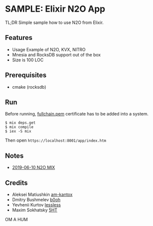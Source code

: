 SAMPLE: Elixir N2O App
======================

TL;DR Simple sample how to use N2O from Elixir.

Features
--------

* Usage Example of N2O, KVX, NITRO
* Mnesia and RocksDB support out of the box
* Size is 100 LOC

Prerequisites
---

* cmake (rocksdb)

Run
---

Before running, [fullchain.pem](./priv/ssl/fullchain.pem) certificate has to be added into a system.

```
$ mix deps.get
$ mix compile
$ iex -S mix
```

Then open `https://localhost:8001/app/index.htm`

Notes
-----

* [2019-06-10 N2O MIX](https://tonpa.guru/stream/2019/2019-06-10%20N2O%20MIX.htm)

Credits
-------

* Aleksei Matiushkin [am-kantox](https://github.com/am-kantox)
* Dmitry Bushmelev [b0oh](https://github.com/b0oh)
* Yevhenii Kurtov [lessless](https://github.com/lessless)
* Maxim Sokhatsky [5HT](https://github.com/5HT)

OM A HUM
